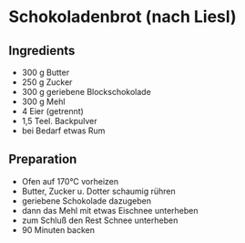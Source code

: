 Schokoladenbrot (nach Liesl)
==========================

Ingredients
-----------

* 300 g Butter
* 250 g Zucker
* 300 g geriebene Blockschokolade
* 300 g Mehl
* 4 Eier (getrennt)
* 1,5 Teel. Backpulver
* bei Bedarf etwas Rum

Preparation
-----------

* Ofen auf 170°C vorheizen
* Butter, Zucker u. Dotter schaumig rühren
* geriebene Schokolade dazugeben
* dann das Mehl mit etwas Eischnee unterheben
* zum Schluß den Rest Schnee unterheben
* 90 Minuten backen